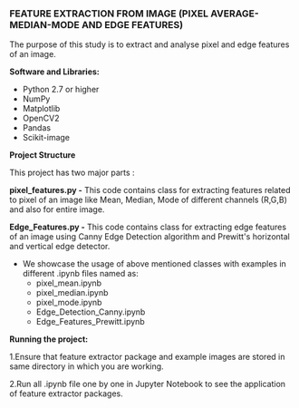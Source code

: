### FEATURE EXTRACTION FROM IMAGE (PIXEL AVERAGE-MEDIAN-MODE AND EDGE FEATURES)

The purpose of this study is to extract and analyse pixel and edge features of an image.

<b>Software and Libraries:</b>

- Python 2.7 or higher
- NumPy
- Matplotlib
- OpenCV2
- Pandas
- Scikit-image


<b>Project Structure</b>

This project has two major parts :

<b>pixel_features.py -</b> This code contains class for extracting features related to pixel of an image like Mean, Median, Mode of different channels (R,G,B) and also for entire image.

<b>Edge_Features.py -</b> This code contains class for extracting edge features of an image using Canny Edge Detection algorithm and Prewitt's horizontal and vertical edge detector.

- We showcase the usage of above mentioned classes with examples in different .ipynb files named as:
  - pixel_mean.ipynb
  - pixel_median.ipynb
  - pixel_mode.ipynb
  - Edge_Detection_Canny.ipynb
  - Edge_Features_Prewitt.ipynb
 
<b>Running the project:</b>

1.Ensure that feature extractor package and example images are stored in same directory in which you are working.

2.Run all .ipynb file one by one in Jupyter Notebook to see the application of feature extractor packages.